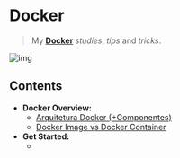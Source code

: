 # Docker

> My **[Docker](https://www.docker.com/)** *studies*, *tips* and *tricks*.

![img](res/logo.gif)

## Contents

 - **Docker Overview:**
   - [Arquitetura Docker (+Componentes)](modules/docker-architecture.md)
   - [Docker Image vs Docker Container](modules/image-vs-container.md)
 - **Get Started:**
   - [](modules/)
